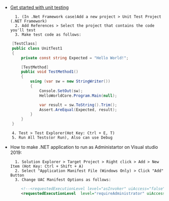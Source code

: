 * [Get started with unit testing](https://docs.microsoft.com/en-us/visualstudio/test/getting-started-with-unit-testing?view=vs-2019&tabs=xunit)

        1. (In .Net Framework case)Add a new project > Unit Test Project (.NET Framework)
        2. Add References > Select the project that contains the code you'll test
        3. Make test code as follows:
``` C#
    [TestClass]
    public class UnitTest1
    {
        private const string Expected = "Hello World!";

        [TestMethod]
        public void TestMethod1()
        {
            using (var sw = new StringWriter())
            {
                Console.SetOut(sw);
                HelloWorldCore.Program.Main(null);

                var result = sw.ToString().Trim();
                Assert.AreEqual(Expected, result);
            }
        }
    }
```
        4. Test > Test Explorer(Hot Key: Ctrl + E, T)
        5. Run All Tests(or Run), Also can use Debug


* How to make .NET application to run as Administartor on Visual studio 2019:

        1. Solution Explorer > Target Project > Right click > Add > New Item (Hot Key: Ctrl + Shift + A)
        2. Select "Application Manifest File (Windows Only) > Click "Add" Button
        3. Change UAC Manifest Options as follows:

``` xml
        <!--<requestedExecutionLevel level="asInvoker" uiAccess="false" />-->
        <requestedExecutionLevel  level="requireAdministrator" uiAccess="false" />
```